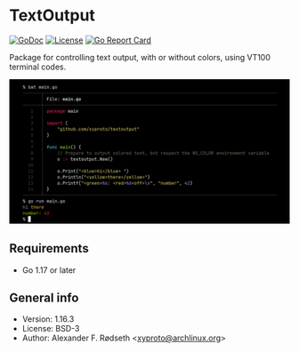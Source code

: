 # TextOutput

[![GoDoc](https://godoc.org/github.com/xyproto/textoutput?status.svg)](https://godoc.org/github.com/xyproto/textoutput) [![License](https://img.shields.io/badge/license-BSD-green.svg?style=flat)](https://raw.githubusercontent.com/xyproto/textoutput/master/LICENSE) [![Go Report Card](https://goreportcard.com/badge/github.com/xyproto/textoutput)](https://goreportcard.com/report/github.com/xyproto/textoutput)

Package for controlling text output, with or without colors, using VT100 terminal codes.

[![example use](img/example_use.png)](cmd/print/main.go)

## Requirements

* Go 1.17 or later

## General info

* Version: 1.16.3
* License: BSD-3
* Author: Alexander F. Rødseth &lt;xyproto@archlinux.org&gt;
